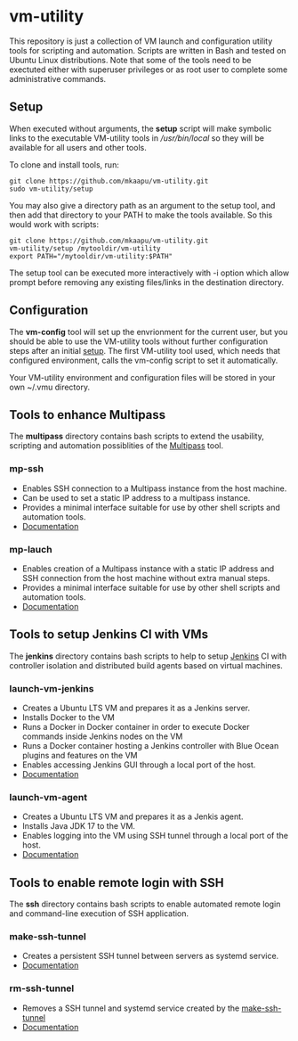# vm-utility
This repository is just a collection of VM launch and configuration utility tools for scripting and automation.
Scripts are written in Bash and tested on Ubuntu Linux distributions.
Note that some of the tools need to be exectuted either with superuser privileges or as root user to complete some administrative commands.

## Setup
When executed without arguments, the **setup** script will make symbolic links to the executable VM-utility tools in */usr/bin/local* so they will be available for all users and other tools.

To clone and install tools, run:
```
git clone https://github.com/mkaapu/vm-utility.git
sudo vm-utility/setup
```
You may also give a directory path as an argument to the setup tool, and then add that directory to your PATH to make the tools available.
So this would work with scripts:
```
git clone https://github.com/mkaapu/vm-utility.git
vm-utility/setup /mytooldir/vm-utility
export PATH="/mytooldir/vm-utility:$PATH"
```
The setup tool can be executed more interactively with -i option which allow prompt before removing any existing files/links in the destination directory.

## Configuration
The **vm-config** tool will set up the envrionment for the current user, but you should be able to use the VM-utility tools without further configuration steps after an initial [setup](#setup). The first VM-utility tool used, which needs that configured environment, calls the vm-config script to set it automatically.

Your VM-utility environment and configuration files will be stored in your own ~/.vmu directory.

## Tools to enhance Multipass
The **multipass** directory contains bash scripts to extend the usability, scripting and automation possiblities of the [Multipass](https://multipass.run/) tool.

### mp-ssh
- Enables SSH connection to a Multipass instance from the host machine.
- Can be used to set a static IP address to a multipass instance.
- Provides a minimal interface suitable for use by other shell scripts and automation tools.
- [Documentation](multipass#mp-ssh)

### mp-lauch
- Enables creation of a Multipass instance with a static IP address and SSH connection from the host machine without extra manual steps.
- Provides a minimal interface suitable for use by other shell scripts and automation tools.
- [Documentation](multipass#mp-launch)

## Tools to setup Jenkins CI with VMs
The **jenkins** directory contains bash scripts to help to setup [Jenkins](https://www.jenkins.io/) CI with controller isolation and distributed build agents based on virtual machines.

### launch-vm-jenkins
- Creates a Ubuntu LTS VM and prepares it as a Jenkins server.
- Installs Docker to the VM
- Runs a Docker in Docker container in order to execute Docker commands inside Jenkins nodes on the VM
- Runs a Docker container hosting a Jenkins controller with Blue Ocean plugins and features on the VM
- Enables accessing Jenkins GUI through a local port of the host.
- [Documentation](jenkins/vm-controller#launch-vm-jenkins)

### launch-vm-agent
- Creates a Ubuntu LTS VM and prepares it as a Jenkis agent.
- Installs Java JDK 17 to the VM.
- Enables logging into the VM using SSH tunnel through a local port of the host.
- [Documentation](jenkins/vm-agent#launch-vm-agent)

## Tools to enable remote login with SSH
The **ssh** directory contains bash scripts to enable automated remote login and command-line execution of SSH application.

### make-ssh-tunnel
- Creates a persistent SSH tunnel between servers as systemd service.
- [Documentation](ssh#make-ssh-tunnel)

### rm-ssh-tunnel
- Removes a SSH tunnel and systemd service created by the [make-ssh-tunnel](#make-ssh-tunnel)
- [Documentation](ssh#rm-ssh-tunnel)
